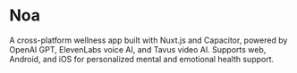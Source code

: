 # Noa
A cross-platform wellness app built with Nuxt.js and Capacitor, powered by OpenAI GPT, ElevenLabs voice AI, and Tavus video AI. Supports web, Android, and iOS for personalized mental and emotional health support.
